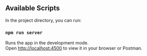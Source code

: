 ## Available Scripts

In the project directory, you can run:

### `npm run server`

Runs the app in the development mode.\
Open [http://localhost:4500](http://localhost:4500) to view it in your browser or Postman.


